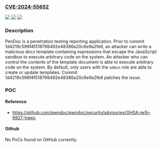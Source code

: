 ### [CVE-2024-55652](https://cve.mitre.org/cgi-bin/cvename.cgi?name=CVE-2024-55652)
![](https://img.shields.io/static/v1?label=Product&message=pwndoc&color=blue)
![](https://img.shields.io/static/v1?label=Version&message=%3D%20%3C%201d4219c596f4f518798492e48386a20c6e9a2fe6%20&color=brighgreen)
![](https://img.shields.io/static/v1?label=Vulnerability&message=CWE-1336%3A%20Improper%20Neutralization%20of%20Special%20Elements%20Used%20in%20a%20Template%20Engine&color=brighgreen)

### Description

PenDoc is a penetration testing reporting application. Prior to commit 1d4219c596f4f518798492e48386a20c6e9a2fe6, an attacker can write a malicious docx template containing expressions that escape the JavaScript sandbox to execute arbitrary code on the system. An attacker who can control the contents of the template document is able to execute arbitrary code on the system. By default, only users with the `admin` role are able to create or update templates. Commit 1d4219c596f4f518798492e48386a20c6e9a2fe6 patches the issue.

### POC

#### Reference
- https://github.com/pwndoc/pwndoc/security/advisories/GHSA-jw5r-6927-hwpc

#### Github
No PoCs found on GitHub currently.

